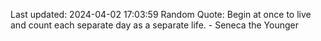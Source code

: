 Last updated: 2024-04-02 17:03:59
Random Quote: Begin at once to live and count each separate day as a separate life. - Seneca the Younger